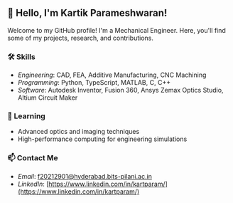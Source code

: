 ## 👋 Hello, I'm Kartik Parameshwaran!

Welcome to my GitHub profile! I'm a Mechanical Engineer. Here, you'll find some of my projects, research, and contributions.

### 🛠️ Skills
- *Engineering*: CAD, FEA, Additive Manufacturing, CNC Machining
- *Programming*: Python, TypeScript, MATLAB, C, C++
- *Software*: Autodesk Inventor, Fusion 360, Ansys Zemax Optics Studio, Altium Circuit Maker

### 🌱 Learning
- Advanced optics and imaging techniques
- High-performance computing for engineering simulations

### 📫 Contact Me
- *Email*: [f20212901@hyderabad.bits-pilani.ac.in](mailto:f20212901@hyderabad.bits-pilani.ac.in)
- *LinkedIn*: [https://www.linkedin.com/in/kartparam/](https://www.linkedin.com/in/kartparam/)
  
